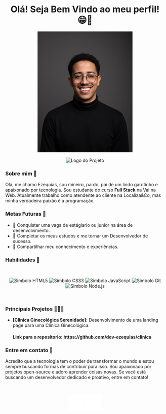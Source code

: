 
<h1 align='center'> Olá! Seja Bem Vindo ao meu perfil! 😁👋</h1>

<p align="center">
  <img src="https://github.com/dev-ezequias/dev-ezequias/blob/main/sem%20marca.jpg" alt="Logo do Projeto" width="300">
</p>

<p align="center">
  <img src="https://github.com/user-attachments/assets/24a377b1-d80d-41ba-a244-03d9e50a1e7a" alt="Logo do Projeto" width="400">
</p>

 ### Sobre mim 📖

<p>Olá, me chamo Ezequias, sou mineiro, pardo, pai de um lindo garotinho e apaixonado por tecnologia. Sou estudante do curso <strong>Full Stack</strong> na Vai na Web. Atualmente trabalho como atendente ao cliente na Localiza&Co, mas minha verdadeira paixão é a programação.</p>


### Metas Futuras 🎯

 * 🚀 Conquistar uma vaga de estágiario ou junior na área de desenvolvimento.
 * 🚀 Completar os meus estudos e me tornar um Desenvolvedor de sucesso.
 * 🚀 Compartilhar meu conhecimento e experiências.

 ### Habilidades 🔧

<br>

<p align=center>
  <img src="https://cdn.jsdelivr.net/gh/devicons/devicon@latest/icons/html5/html5-original.svg" alt="Simbolo HTML5" width="50">
  <img src="https://cdn.jsdelivr.net/gh/devicons/devicon@latest/icons/css3/css3-original.svg" alt="Simbolo CSS3" width="50">
 <img src="https://cdn.jsdelivr.net/gh/devicons/devicon@latest/icons/javascript/javascript-original.svg" alt="Simbolo JavaScript" width="50">
 <img src="https://cdn.jsdelivr.net/gh/devicons/devicon@latest/icons/git/git-original.svg" alt="Simbolo Git" width="50">
 <img src="https://cdn.jsdelivr.net/gh/devicons/devicon@latest/icons/nodejs/nodejs-original-wordmark.svg" alt="Simbolo Node.js" width="50">
</p>


<br>

 ### Principais Projetos 🧑🏽‍💻

* **[Clinica Ginecológica Serenidade]:** Desenvolvimento de uma landing page para uma Clínica Ginecológica. 

  <h4>Link para o reposítorio: https://github.com/dev-ezequias/clinica</h4>



### Entre em contato 📱

Acredito que a tecnologia tem o poder de transformar o mundo e estou sempre buscando formas de contribuir para isso. Sou apaixonado por projetos open-source e adoro aprender coisas novas. Se você está buscando um desenvolvedor dedicado e proativo, entre em contato!

<br>
<p align=center>
  <a href="mailto:ezequias.sccontato@gmail.com"> <img src="https://github.com/dev-ezequias/dev-ezequias/blob/main/envelope-solid-full.svg" width="50" ></a>
  <a href="https://www.contate.me/5531998737255"><img src="https://github.com/dev-ezequias/dev-ezequias/blob/main/whatsapp-brands-solid-full%20(1).svg" width="50"></a>
</p>



